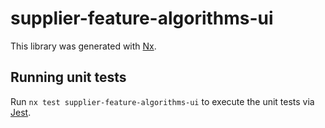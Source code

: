 # supplier-feature-algorithms-ui

This library was generated with [Nx](https://nx.dev).

## Running unit tests

Run `nx test supplier-feature-algorithms-ui` to execute the unit tests via [Jest](https://jestjs.io).
